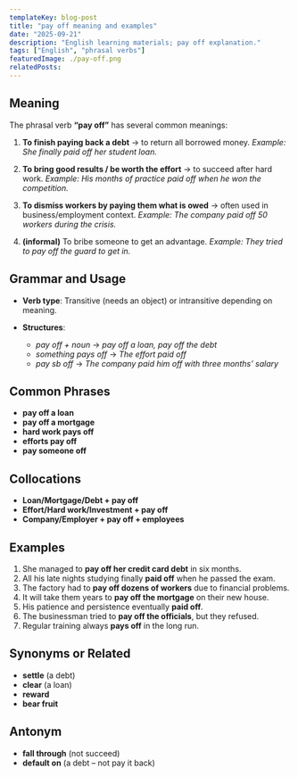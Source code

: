 ```yaml
---
templateKey: blog-post
title: "pay off meaning and examples"
date: "2025-09-21"
description: "English learning materials; pay off explanation."
tags: ["English", "phrasal verbs"]
featuredImage: ./pay-off.png
relatedPosts:
---
```


## Meaning

The phrasal verb **“pay off”** has several common meanings:

1. **To finish paying back a debt**
   → to return all borrowed money.
   _Example: She finally paid off her student loan._

2. **To bring good results / be worth the effort**
   → to succeed after hard work.
   _Example: His months of practice paid off when he won the competition._

3. **To dismiss workers by paying them what is owed**
   → often used in business/employment context.
   _Example: The company paid off 50 workers during the crisis._

4. **(informal)** To bribe someone to get an advantage.
   _Example: They tried to pay off the guard to get in._

## Grammar and Usage

- **Verb type**: Transitive (needs an object) or intransitive depending on meaning.
- **Structures**:

  - _pay off + noun_ → _pay off a loan, pay off the debt_
  - _something pays off_ → _The effort paid off_
  - _pay sb off_ → _The company paid him off with three months’ salary_

## Common Phrases

- **pay off a loan**
- **pay off a mortgage**
- **hard work pays off**
- **efforts pay off**
- **pay someone off**

## Collocations

- **Loan/Mortgage/Debt + pay off**
- **Effort/Hard work/Investment + pay off**
- **Company/Employer + pay off + employees**

## Examples

1. She managed to **pay off her credit card debt** in six months.
2. All his late nights studying finally **paid off** when he passed the exam.
3. The factory had to **pay off dozens of workers** due to financial problems.
4. It will take them years to **pay off the mortgage** on their new house.
5. His patience and persistence eventually **paid off**.
6. The businessman tried to **pay off the officials**, but they refused.
7. Regular training always **pays off** in the long run.

## Synonyms or Related

- **settle** (a debt)
- **clear** (a loan)
- **reward**
- **bear fruit**

## Antonym

- **fall through** (not succeed)
- **default on** (a debt – not pay it back)
